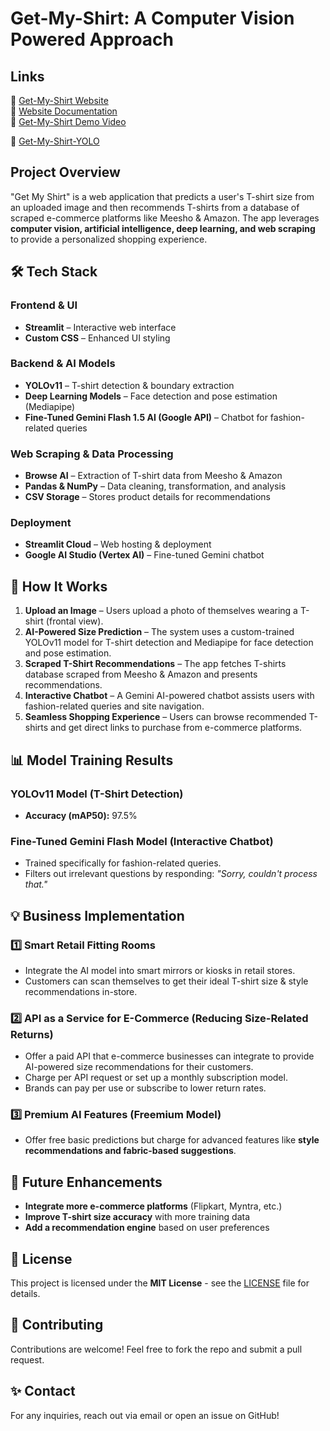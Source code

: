# Get-My-Shirt: A Computer Vision Powered Approach

## Links
🔗 [Get-My-Shirt Website](https://get-my-shirt.streamlit.app/)  
🔗 [Website Documentation](https://docs.google.com/document/d/1pUVNLvaKnK0ZBJ5hR4H6tP-Kt6ChOVKLsWBKlJjPVAU/edit?usp=sharing)  
🔗 [Get-My-Shirt Demo Video](https://youtu.be/CqCzhZlZPBo)

🔗 [Get-My-Shirt-YOLO](https://colab.research.google.com/drive/1ughT0yDnSG0hD1A4nJMxJVt3OPfKWq3t?usp=sharing)

## Project Overview
"Get My Shirt" is a web application that predicts a user's T-shirt size from an uploaded image and then recommends T-shirts from a database of scraped e-commerce platforms like Meesho & Amazon. The app leverages **computer vision, artificial intelligence, deep learning, and web scraping** to provide a personalized shopping experience.



## 🛠 Tech Stack
### Frontend & UI
- **Streamlit** – Interactive web interface
- **Custom CSS** – Enhanced UI styling

### Backend & AI Models
- **YOLOv11** – T-shirt detection & boundary extraction
- **Deep Learning Models** – Face detection and pose estimation (Mediapipe)
- **Fine-Tuned Gemini Flash 1.5 AI (Google API)** – Chatbot for fashion-related queries

### Web Scraping & Data Processing
- **Browse AI** – Extraction of T-shirt data from Meesho & Amazon
- **Pandas & NumPy** – Data cleaning, transformation, and analysis
- **CSV Storage** – Stores product details for recommendations

### Deployment
- **Streamlit Cloud** – Web hosting & deployment
- **Google AI Studio (Vertex AI)** – Fine-tuned Gemini chatbot



## 🚀 How It Works
1. **Upload an Image** – Users upload a photo of themselves wearing a T-shirt (frontal view).
2. **AI-Powered Size Prediction** – The system uses a custom-trained YOLOv11 model for T-shirt detection and Mediapipe for face detection and pose estimation.
3. **Scraped T-Shirt Recommendations** – The app fetches T-shirts database scraped from Meesho & Amazon and presents recommendations.
4. **Interactive Chatbot** – A Gemini AI-powered chatbot assists users with fashion-related queries and site navigation.
5. **Seamless Shopping Experience** – Users can browse recommended T-shirts and get direct links to purchase from e-commerce platforms.



## 📊 Model Training Results
### YOLOv11 Model (T-Shirt Detection)
- **Accuracy (mAP50):** 97.5%

### Fine-Tuned Gemini Flash Model (Interactive Chatbot)
- Trained specifically for fashion-related queries.
- Filters out irrelevant questions by responding: *"Sorry, couldn't process that."*



## 💡 Business Implementation
### 1️⃣ Smart Retail Fitting Rooms
- Integrate the AI model into smart mirrors or kiosks in retail stores.
- Customers can scan themselves to get their ideal T-shirt size & style recommendations in-store.

### 2️⃣ API as a Service for E-Commerce (Reducing Size-Related Returns)
- Offer a paid API that e-commerce businesses can integrate to provide AI-powered size recommendations for their customers.
- Charge per API request or set up a monthly subscription model.
- Brands can pay per use or subscribe to lower return rates.

### 3️⃣ Premium AI Features (Freemium Model)
- Offer free basic predictions but charge for advanced features like **style recommendations and fabric-based suggestions**.



## 🔮 Future Enhancements
- **Integrate more e-commerce platforms** (Flipkart, Myntra, etc.)
- **Improve T-shirt size accuracy** with more training data
- **Add a recommendation engine** based on user preferences



## 📜 License
This project is licensed under the **MIT License** - see the [LICENSE](LICENSE) file for details.

## 🤝 Contributing
Contributions are welcome! Feel free to fork the repo and submit a pull request.



## ✨ Contact
For any inquiries, reach out via email or open an issue on GitHub!
